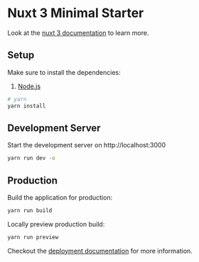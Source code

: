 # Nuxt 3 Minimal Starter

Look at the [nuxt 3 documentation](https://v3.nuxtjs.org) to learn more.

## Setup

Make sure to install the dependencies:
1. [Node.js](https://nodejs.org/en/)

```bash
# yarn
yarn install
```

## Development Server

Start the development server on http://localhost:3000

```bash
yarn run dev -o
```

## Production

Build the application for production:

```bash
yarn run build
```

Locally preview production build:

```bash
yarn run preview
```

Checkout the [deployment documentation](https://v3.nuxtjs.org/guide/deploy/presets) for more information.
